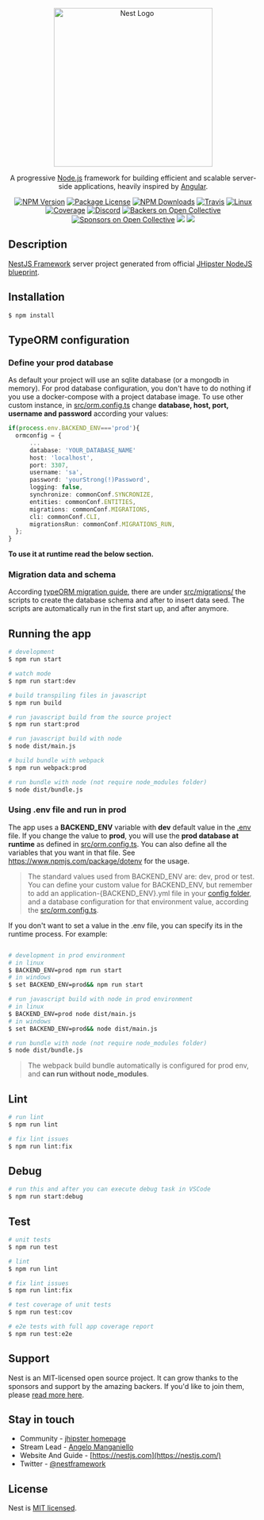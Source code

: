 <p align="center">
  <a href="http://nestjs.com/" target="blank"><img src="https://nestjs.com/img/logo_text.svg" width="320" alt="Nest Logo" /></a>
</p>

[travis-image]: https://api.travis-ci.org/nestjs/nest.svg?branch=master
[travis-url]: https://travis-ci.org/nestjs/nest
[linux-image]: https://img.shields.io/travis/nestjs/nest/master.svg?label=linux
[linux-url]: https://travis-ci.org/nestjs/nest

  <p align="center">A progressive <a href="http://nodejs.org" target="blank">Node.js</a> framework for building efficient and scalable server-side applications, heavily inspired by <a href="https://angular.io" target="blank">Angular</a>.</p>
    <p align="center">
        <a href="https://www.npmjs.com/~nestjscore"><img src="https://img.shields.io/npm/v/@nestjs/core.svg" alt="NPM Version" /></a>
        <a href="https://www.npmjs.com/~nestjscore"><img src="https://img.shields.io/npm/l/@nestjs/core.svg" alt="Package License" /></a>
        <a href="https://www.npmjs.com/~nestjscore"><img src="https://img.shields.io/npm/dm/@nestjs/core.svg" alt="NPM Downloads" /></a>
        <a href="https://travis-ci.org/nestjs/nest"><img src="https://api.travis-ci.org/nestjs/nest.svg?branch=master" alt="Travis" /></a>
        <a href="https://travis-ci.org/nestjs/nest"><img src="https://img.shields.io/travis/nestjs/nest/master.svg?label=linux" alt="Linux" /></a>
        <a href="https://coveralls.io/github/nestjs/nest?branch=master"><img src="https://coveralls.io/repos/github/nestjs/nest/badge.svg?branch=master#5" alt="Coverage" /></a>
        <a href="https://discord.gg/G7Qnnhy" target="_blank"><img src="https://img.shields.io/badge/discord-online-brightgreen.svg" alt="Discord"/></a>
        <a href="https://opencollective.com/nest#backer"><img src="https://opencollective.com/nest/backers/badge.svg" alt="Backers on Open Collective" /></a>
        <a href="https://opencollective.com/nest#sponsor"><img src="https://opencollective.com/nest/sponsors/badge.svg" alt="Sponsors on Open Collective" /></a>
          <a href="https://paypal.me/kamilmysliwiec"><img src="https://img.shields.io/badge/Donate-PayPal-dc3d53.svg"/></a>
          <a href="https://twitter.com/nestframework"><img src="https://img.shields.io/twitter/follow/nestframework.svg?style=social&label=Follow"></a>
        </p>
          <!--[![Backers on Open Collective](https://opencollective.com/nest/backers/badge.svg)](https://opencollective.com/nest#backer)
          [![Sponsors on Open Collective](https://opencollective.com/nest/sponsors/badge.svg)](https://opencollective.com/nest#sponsor)-->

## Description

[NestJS Framework](https://github.com/nestjs/nest) server project generated from official [JHipster NodeJS blueprint](https://github.com/jhipster/generator-jhipster-nodejs).

## Installation

```bash
$ npm install
```

## TypeORM configuration

### Define your prod database

As default your project will use an sqlite database (or a mongodb in memory).
For prod database configuration,
you don't have to do nothing if you use a docker-compose with a project database image.
To use other custom instance, in [src/orm.config.ts](src/orm.config.ts) change **database, host, port, username and password** according your values:

```ts
if(process.env.BACKEND_ENV==='prod'){
  ormconfig = {
      ...
      database: 'YOUR_DATABASE_NAME'
      host: 'localhost',
      port: 3307,
      username: 'sa',
      password: 'yourStrong(!)Password',
      logging: false,
      synchronize: commonConf.SYNCRONIZE,
      entities: commonConf.ENTITIES,
      migrations: commonConf.MIGRATIONS,
      cli: commonConf.CLI,
      migrationsRun: commonConf.MIGRATIONS_RUN,
  };
}

```

**To use it at runtime read the below section.**

### Migration data and schema

According [typeORM migration guide](https://github.com/typeorm/typeorm/blob/master/docs/migrations.md),
there are under [src/migrations/](src/migrations/) the scripts to create the database schema and after to insert data seed.
The scripts are automatically run in the first start up, and after anymore.

## Running the app

```bash
# development
$ npm run start

# watch mode
$ npm run start:dev

# build transpiling files in javascript
$ npm run build

# run javascript build from the source project
$ npm run start:prod

# run javascript build with node
$ node dist/main.js

# build bundle with webpack
$ npm run webpack:prod

# run bundle with node (not require node_modules folder)
$ node dist/bundle.js
```

### Using .env file and run in prod

The app uses a **BACKEND_ENV** variable with **dev** default value in the [.env](.env) file.
If you change the value to **prod**, you will use the **prod database at runtime** as defined in [src/orm.config.ts](src/orm.config.ts).
You can also define all the variables that you want in that file. See https://www.npmjs.com/package/dotenv for the usage.

> The standard values used from BACKEND_ENV are: dev, prod or test.
> You can define your custom value for BACKEND_ENV, but remember to add an application-{BACKEND_ENV}.yml file in your [config folder](src/config), and a database configuration for that environment value, according the [src/orm.config.ts](src/orm.config.ts).

If you don't want to set a value in the .env file, you can specify its in the runtime process.
For example:

```bash

# development in prod environment
# in linux
$ BACKEND_ENV=prod npm run start
# in windows
$ set BACKEND_ENV=prod&& npm run start

# run javascript build with node in prod environment
# in linux
$ BACKEND_ENV=prod node dist/main.js
# in windows
$ set BACKEND_ENV=prod&& node dist/main.js

# run bundle with node (not require node_modules folder)
$ node dist/bundle.js
```

> The webpack build bundle automatically is configured for prod env, and **can run without node_modules**.

## Lint

```bash
# run lint
$ npm run lint

# fix lint issues
$ npm run lint:fix

```

## Debug

```bash
# run this and after you can execute debug task in VSCode
$ npm run start:debug

```

## Test

```bash
# unit tests
$ npm run test

# lint
$ npm run lint

# fix lint issues
$ npm run lint:fix

# test coverage of unit tests
$ npm run test:cov

# e2e tests with full app coverage report
$ npm run test:e2e

```

## Support

Nest is an MIT-licensed open source project. It can grow thanks to the sponsors and support by the amazing backers. If you'd like to join them, please [read more here](https://docs.nestjs.com/support).

## Stay in touch

-   Community - [jhipster homepage](https://www.jhipster.tech)
-   Stream Lead - [Angelo Manganiello](https://github.com/amanganiello90)
-   Website And Guide - [https://nestjs.com](https://nestjs.com/)
-   Twitter - [@nestframework](https://twitter.com/nestframework)

## License

Nest is [MIT licensed](LICENSE).
